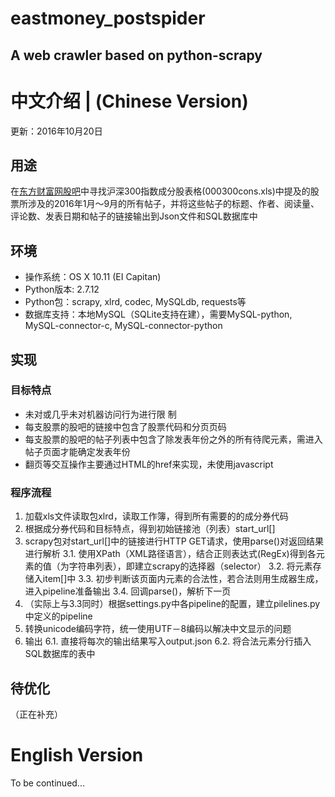 eastmoney_postspider
===
A web crawler based on python-scrapy
---


# 中文介绍 | (Chinese Version)
更新：2016年10月20日

## 用途

在[东方财富网股吧](http://guba.eastmoney.com/remenba.aspx?type=1)中寻找沪深300指数成分股表格(000300cons.xls)中提及的股票所涉及的2016年1月～9月的所有帖子，并将这些帖子的标题、作者、阅读量、评论数、发表日期和帖子的链接输出到Json文件和SQL数据库中

## 环境

* 操作系统：OS X 10.11 (EI Capitan)
* Python版本: 2.7.12
* Python包：scrapy, xlrd, codec, MySQLdb, requests等
* 数据库支持：本地MySQL（SQLite支持在建），需要MySQL-python, MySQL-connector-c, MySQL-connector-python

## 实现

### 目标特点

* 未对或几乎未对机器访问行为进行限
制
* 每支股票的股吧的链接中包含了股票代码和分页页码
* 每支股票的股吧的帖子列表中包含了除发表年份之外的所有待爬元素，需进入帖子页面才能确定发表年份
* 翻页等交互操作主要通过HTML的href来实现，未使用javascript

### 程序流程

1. 加载xls文件读取包xlrd，读取工作簿，得到所有需要的的成分券代码
2. 根据成分券代码和目标特点，得到初始链接池（列表）start_url[]
3. scrapy包对start_url[]中的链接进行HTTP GET请求，使用parse()对返回结果进行解析
  3.1. 使用XPath（XML路径语言），结合正则表达式(RegEx)得到各元素的值（为字符串列表），即建立scrapy的选择器（selector）
  3.2. 将元素存储入item[]中
  3.3. 初步判断该页面内元素的合法性，若合法则用生成器生成，进入pipeline准备输出
  3.4. 回调parse()，解析下一页
4. （实际上与3.3同时）根据settings.py中各pipeline的配置，建立pilelines.py中定义的pipeline
5. 转换unicode编码字符，统一使用UTF－8编码以解决中文显示的问题
6. 输出
  6.1. 直接将每次的输出结果写入output.json
  6.2. 将合法元素分行插入SQL数据库的表中

## 待优化
（正在补充）

# English Version
To be continued...
